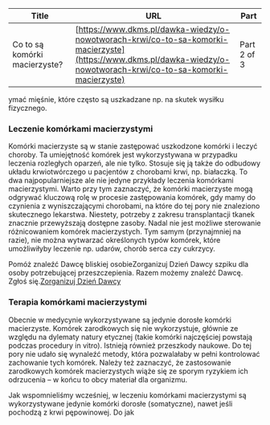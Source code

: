 | **Title**       | **URL**           | **Part**              |
|-----------------|-------------------|-----------------------|
| Co to są komórki macierzyste?          | [https://www.dkms.pl/dawka-wiedzy/o-nowotworach-krwi/co-to-sa-komorki-macierzyste](https://www.dkms.pl/dawka-wiedzy/o-nowotworach-krwi/co-to-sa-komorki-macierzyste)    | Part 2 of 3          |

ymać mięśnie, które często są uszkadzane np. na skutek wysiłku fizycznego.


### **Leczenie komórkami macierzystymi**


Komórki macierzyste są w stanie zastępować uszkodzone komórki i leczyć choroby. Ta umiejętność komórek jest wykorzystywana w przypadku leczenia rozległych oparzeń, ale nie tylko. Stosuje się ją także do odbudowy układu krwiotwórczego u pacjentów z chorobami krwi, np. białaczką. To dwa najpopularniejsze ale nie jedyne przykłady leczenia komórkami macierzystymi. Warto przy tym zaznaczyć, że komórki macierzyste mogą odgrywać kluczową rolę w procesie zastępowania komórek, gdy mamy do czynienia z wyniszczającymi chorobami, na które do tej pory nie znaleziono skutecznego lekarstwa. Niestety, potrzeby z zakresu transplantacji tkanek znacznie przewyższają dostępne zasoby. Nadal nie jest możliwe sterowanie różnicowaniem komórek macierzystych. Tym samym (przynajmniej na razie), nie można wytwarzać określonych typów komórek, które umożliwiłyby leczenie np. udarów, chorób serca czy cukrzycy.


Pomóż znaleźć Dawcę bliskiej osobieZorganizuj Dzień Dawcy szpiku dla osoby potrzebującej przeszczepienia. Razem możemy znaleźć Dawcę. Zgłoś się.[Zorganizuj Dzień Dawcy](https://www.dkms.pl/dzialaj/pomoz-inaczej/dzien-dawcy-szpiku-dla-pacjenta)
### **Terapia komórkami macierzystymi**


Obecnie w medycynie wykorzystywane są jedynie dorosłe komórki macierzyste. Komórek zarodkowych się nie wykorzystuje, głównie ze względu na dylematy natury etycznej (takie komórki najczęściej powstają podczas procedury in vitro). Istnieją również przeszkody naukowe. Do tej pory nie udało się wynaleźć metody, która pozwalałaby w pełni kontrolować zachowanie tych komórek. Należy też zaznaczyć, że zastosowanie zarodkowych komórek macierzystych wiąże się ze sporym ryzykiem ich odrzucenia – w końcu to obcy materiał dla organizmu.


Jak wspomnieliśmy wcześniej, w leczeniu komórkami macierzystymi są wykorzystywane jedynie komórki dorosłe (somatyczne), nawet jeśli pochodzą z krwi pępowinowej. Do jak